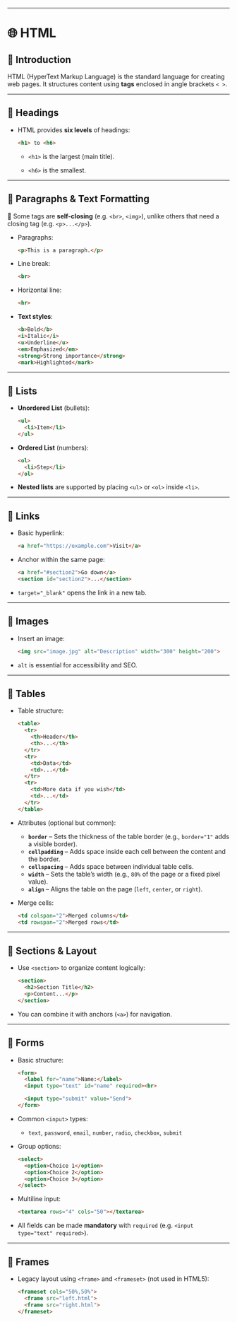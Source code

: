 
---
# 🌐 HTML

## 🔹 Introduction

HTML (HyperText Markup Language) is the standard language for creating web pages. It structures content using **tags** enclosed in angle brackets `< >`.

---

## 🔹 Headings

- HTML provides **six levels** of headings:
    
    ```html
    <h1> to <h6>
    ```
    
    - `<h1>` is the largest (main title).
        
    - `<h6>` is the smallest.
        

---

## 🔹 Paragraphs & Text Formatting
🔸 Some tags are **self-closing** (e.g. `<br>`, `<img>`), unlike others that need a closing tag (e.g. `<p>...</p>`).

- Paragraphs:
    
    ```html
    <p>This is a paragraph.</p>
    ```
    
- Line break:
    
    ```html
    <br>
    ```
    
- Horizontal line:
    
    ```html
    <hr>
    ```
    
- **Text styles**:
    
    ```html
    <b>Bold</b>
    <i>Italic</i>
    <u>Underline</u>
    <em>Emphasized</em>
    <strong>Strong importance</strong>
    <mark>Highlighted</mark>
    ```
    

---

## 🔹 Lists

- **Unordered List** (bullets):
    
    ```html
    <ul>
      <li>Item</li>
    </ul>
    ```
    
- **Ordered List** (numbers):
    
    ```html
    <ol>
      <li>Step</li>
    </ol>
    ```
    
- **Nested lists** are supported by placing `<ul>` or `<ol>` inside `<li>`.
    

---

## 🔹 Links

- Basic hyperlink:
    
    ```html
    <a href="https://example.com">Visit</a>
    ```
    
- Anchor within the same page:
    
    ```html
    <a href="#section2">Go down</a>
    <section id="section2">...</section>
    ```
    
- `target="_blank"` opens the link in a new tab.
    

---

## 🔹 Images

- Insert an image:
    
    ```html
    <img src="image.jpg" alt="Description" width="300" height="200">
    ```
    
- `alt` is essential for accessibility and SEO.
    

---

## 🔹 Tables

- Table structure:
    
    ```html
    <table>
      <tr>
        <th>Header</th>
        <th>...</th>
      </tr>
      <tr>
        <td>Data</td>
        <td>...</td>
      </tr>
	  <tr>
        <td>More data if you wish</td>
        <td>...</td>
      </tr>
    </table>
    ```
    
- Attributes (optional but common):

	- **`border`** – Sets the thickness of the table border (e.g., `border="1"` adds a visible border).
	- **`cellpadding`** – Adds space inside each cell between the content and the border.
	- **`cellspacing`** – Adds space between individual table cells.
	- **`width`** – Sets the table’s width (e.g., `80%` of the page or a fixed pixel value).
	- **`align`** – Aligns the table on the page (`left`, `center`, or `right`).

        
- Merge cells:
    
    ```html
    <td colspan="2">Merged columns</td>
    <td rowspan="2">Merged rows</td>
    ```
    

---

## 🔹 Sections & Layout

- Use `<section>` to organize content logically:
    
    ```html
    <section>
      <h2>Section Title</h2>
      <p>Content...</p>
    </section>
    ```
    
- You can combine it with anchors (`<a>`) for navigation.
    

---

## 🔹 Forms

- Basic structure:
    
    ```html
    <form>
      <label for="name">Name:</label>
      <input type="text" id="name" required><br>
    
      <input type="submit" value="Send">
    </form>
    ```
    
- Common `<input>` types:
    
    - `text`, `password`, `email`, `number`, `radio`, `checkbox`, `submit`
        
- Group options:
    
    ```html
    <select>
      <option>Choice 1</option>
      <option>Choice 2</option>
      <option>Choice 3</option>
    </select>
    ```
    
- Multiline input:
    
    ```html
    <textarea rows="4" cols="50"></textarea>
    ```
    
- All fields can be made **mandatory** with `required` (e.g. `<input type="text" required>`).
    

---

## 🔹 Frames

- Legacy layout using `<frame>` and `<frameset>` (not used in HTML5):
    
    ```html
    <frameset cols="50%,50%">
      <frame src="left.html">
      <frame src="right.html">
    </frameset>
    ```
